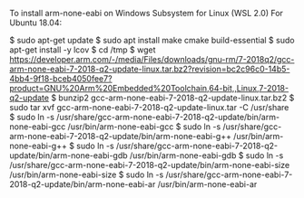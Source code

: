 To install arm-none-eabi on Windows Subsystem for Linux (WSL 2.0) For Ubuntu 18.04:

$ sudo apt-get update
$ sudo apt install make cmake build-essential
$ sudo apt-get install -y lcov
$ cd /tmp
$ wget https://developer.arm.com/-/media/Files/downloads/gnu-rm/7-2018q2/gcc-arm-none-eabi-7-2018-q2-update-linux.tar.bz2?revision=bc2c96c0-14b5-4bb4-9f18-bceb4050fee7?product=GNU%20Arm%20Embedded%20Toolchain,64-bit,,Linux,7-2018-q2-update
$ bunzip2 gcc-arm-none-eabi-7-2018-q2-update-linux.tar.bz2
$ sudo tar xvf gcc-arm-none-eabi-7-2018-q2-update-linux.tar -C /usr/share
$ sudo ln -s /usr/share/gcc-arm-none-eabi-7-2018-q2-update/bin/arm-none-eabi-gcc /usr/bin/arm-none-eabi-gcc
$ sudo ln -s /usr/share/gcc-arm-none-eabi-7-2018-q2-update/bin/arm-none-eabi-g++ /usr/bin/arm-none-eabi-g++
$ sudo ln -s /usr/share/gcc-arm-none-eabi-7-2018-q2-update/bin/arm-none-eabi-gdb /usr/bin/arm-none-eabi-gdb
$ sudo ln -s /usr/share/gcc-arm-none-eabi-7-2018-q2-update/bin/arm-none-eabi-size /usr/bin/arm-none-eabi-size
$ sudo ln -s /usr/share/gcc-arm-none-eabi-7-2018-q2-update/bin/arm-none-eabi-ar /usr/bin/arm-none-eabi-ar